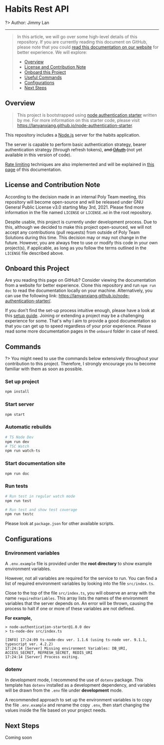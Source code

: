 # Habits Rest API

?> Author: Jimmy Lan

---

> In this article, we will go over some high-level details of this repository. If you are currently reading this document on GitHub, please note that you could [read this documentation on our website](https://lanyanxiang.github.io/habits-restapi/) for better experience.
> We will explore:
>
> - [Overview](#overview)
> - [License and Contribution Note](#license-and-contribution-note)
> - [Onboard this Project](#onboard-this-project)
> - [Useful Commands](#commands)
> - [Configurations](#configurations)
> - [Next Steps](#next-steps)

## Overview

> This project is bootstrapped using [node authentication starter](https://github.com/lanyanxiang/node-authentication-starter) written by me.
> For more information on this starter code, please visit https://lanyanxiang.github.io/node-authentication-starter.

This repository includes a [Node.js](https://nodejs.org/en/) server for the habits application.

The server is capable to perform basic authentication strategy, bearer authentication strategy (through refresh tokens), <strike>and [OAuth](https://oauth.net/2/) </strike> (not yet available in this version of code).

[Rate limiting](https://en.wikipedia.org/wiki/Rate_limiting) techniques are also implemented and will be explained in [this page](onboard/rate-limiters.md) of this documentation.

## License and Contribution Note

According to the decision made in an internal Poly Team meeting, this repository will become open-source and will be released under GNU General Public License v3.0 starting May 3rd, 2021.
Please find more information in the file named `LICENSE` or `LICENSE.md` in the root repository.

Despite usable, this project is currently under development process.
Due to this, although we decided to make this project open-sourced, we will not accept any contributions (pull requests) from outside of Poly Team Solutions during this time.
This decision may or may not change in the future.
However, you are always free to use or modify this code in your own project(s), if applicable, as long as you follow the terms outlined in the `LICENSE` file described above.

## Onboard this Project

Are you reading this page on GitHub? Consider viewing the documentation from a website for better experience.
Clone this repository and run `npm run doc` to read the documentation locally on your machine.
Alternatively, you can use the following link: https://lanyanxiang.github.io/node-authentication-starter/.

If you don't find the set-up process intuitive enough, please have a look at this [setup guide](setup.md).
Joining or extending a project may be a challenging experience for some.
That's why I aim to provide a good documentation so that you can get up to speed regardless of your prior experience.
Please read some more documentation pages in the `onboard` folder in case of need.

## Commands

?> You might need to use the commands below extensively throughout your contribution to this project.
Therefore, I strongly encourage you to become familiar with them as soon as possible.

### Set up project

```bash
npm install
```

### Start server

```bash
npm start
```

### Automatic rebuilds

```bash
# TS Node Dev
npm run dev
# TSC Watch
npm run watch-ts
```

### Start documentation site

```bash
npm run doc
```

### Run tests

```bash
# Run test in regular watch mode
npm run test

# Run test and show test coverage
npm run testc
```

Please look at `package.json` for other available scripts.

## Configurations

### Environment variables

A `.env.example` file is provided under the **root directory** to show example environment variables.

However, not all variables are required for the service to run.
You can find a list of required environment variables by looking into the file `src/index.ts`.

Close to the top of the file `src/index.ts`, you will observe an array with the name `requiredVariables`.
This array lists the names of the environment variables that the server depends on.
An error will be thrown, causing the process to halt if one or more of these variables are not defined.

**For example,**

```
> node-authentication-starter@1.0.0 dev
> ts-node-dev src/index.ts

[INFO] 17:24:09 ts-node-dev ver. 1.1.6 (using ts-node ver. 9.1.1, typescript ver. 4.2.2)
17:24:14 [Server] Missing environment Variables: DB_URI, ACCESS_SECRET, REFRESH_SECRET, REDIS_URI
17:24:14 [Server] Process exiting.
```

### dotenv

In development mode, I recommend the use of `dotenv` package.
This template has `dotenv` installed as a development dependency, and variables will be drawn from the `.env` file under **development** mode.

A recommended approach to set up the environment variables is to copy the file `.env.example` and rename the copy `.env`, then start changing the values inside the file based on your project needs.

## Next Steps

Coming soon
